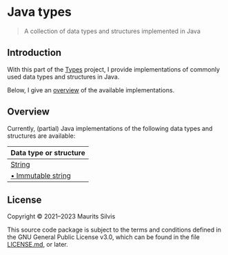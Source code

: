 # Java types

> A collection of data types and structures implemented in Java

## Introduction

With this part of the [Types](https://github.com/mauritssilvis/types) project, I provide implementations of commonly used data types and structures in Java.

Below, I give an [overview](#overview) of the available implementations.

## Overview

Currently, (partial) Java implementations of the following data types and structures are available:

| Data type or structure                                                 |  
|------------------------------------------------------------------------|
| [String](src/main/java/nl/mauritssilvis/types/java/string)             |
| [• Immutable string](src/main/java/nl/mauritssilvis/types/java/string) |

## License

Copyright © 2021–2023 Maurits Silvis

This source code package is subject to the terms and conditions defined in the GNU General Public License v3.0, which can be found in the file [LICENSE.md](LICENSE.md), or later.
